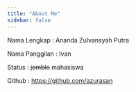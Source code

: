 ```yaml
---
title: "About Me"
sidebar: false
---
```


Nama Lengkap : Ananda Zulvansyah Putra

Nama Panggilan : Ivan

Status : ~~jomblo~~ mahasiswa

Github : https://github.com/azurasan
